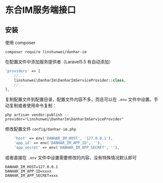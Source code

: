 东合IM服务端接口
========
安装
--------

使用 composer
```shell
composer require linshunwei/danhar-im
```

在配置文件中添加服务提供者（Laravel5.5 有自动添加）
```php
'providers' => [
    //...
    linshunwei\DanharIm\DanharImServiceProvider::class,
    //...
],
```

复制配置文件到配置目录，配置文件内容不多，而且可以在 `.env` 文件中设置。手动复制或者使用命令复制：
```shell
php artisan vendor:publish --provider="Linshunwei\DanharIm\DanharImServiceProvider"
```

修改配置文件 `config/danhar-im.php`
```php
    'host' => env('DANHAR_IM_HOST', '127.0.0.1'),
    'app_id' => env('DANHAR_IM_APP_ID', ''),
    'app_secret' => env('DANHAR_IM_APP_SECRET', ''),
```

或者直接在 `.env` 文件中设置需要修改的内容，没有特殊情况默认即可
```
DANHAR_IM_HOST=127.0.0.1
DANHAR_IM_APP_ID=xxxx
DANHAR_IM_APP_SECRET=xxx
```

